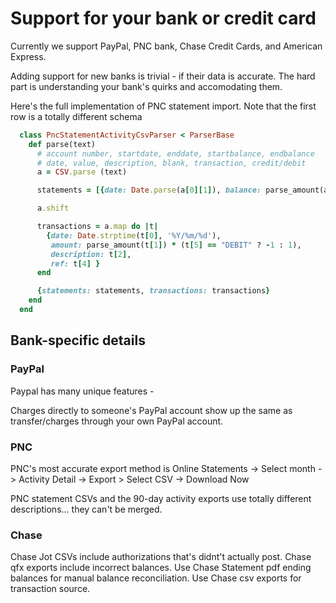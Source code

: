 # Support for your bank or credit card

Currently we support PayPal, PNC bank, Chase Credit Cards, and American Express.

Adding support for new banks is trivial - if their data is accurate. The hard part is understanding your bank's quirks and accomodating them.

Here's the full implementation of PNC statement import. Note that the first row is a totally different schema

```ruby 
  class PncStatementActivityCsvParser < ParserBase
    def parse(text)
      # account number, startdate, enddate, startbalance, endbalance
      # date, value, description, blank, transaction, credit/debit
      a = CSV.parse (text)

      statements = [{date: Date.parse(a[0][1]), balance: parse_amount(a[0][3])}, {date: Date.parse(a[0][2]), balance: parse_amount(a[0][4])}]

      a.shift

      transactions = a.map do |t|
        {date: Date.strptime(t[0], '%Y/%m/%d'), 
         amount: parse_amount(t[1]) * (t[5] == "DEBIT" ? -1 : 1),
         description: t[2],
         ref: t[4] }
      end

      {statements: statements, transactions: transactions}
    end 
  end
```


## Bank-specific details

### PayPal

Paypal has many unique features - 

Charges directly to someone's PayPal account show up the same as transfer/charges through your own PayPal account.

### PNC

PNC's most accurate export method is Online Statements -> Select month -> Activity Detail -> Export > Select CSV -> Download Now


PNC statement CSVs and the 90-day activity exports use totally different descriptions... they can't be merged.

### Chase


Chase Jot CSVs include authorizations that's didnt't actually post.
Chase qfx exports include incorrect balances.
Use Chase Statement pdf ending balances for manual balance reconciliation.
Use Chase csv exports for transaction source.
